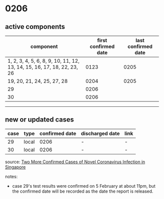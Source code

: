 # 0206

## active components

| component | first confirmed date | last confirmed date |
| - | - | - |
| 1, 2, 3, 4, 5, 6, 8, 9, 10, 11, 12, 13, 14, 15, 16, 17, 18, 22, 23, 26 | 0123 | 0205 |
| 19, 20, 21, 24, 25, 27, 28 | 0204 | 0205 |
| 29 | 0206 | |
| 30 | 0206 | |

---

## new or updated cases

| case | type | confirmed date | discharged date | link
| - | - | - | - | - |
| 29 | local | 0206 | - | - |
| 30 | local | 0206 | - | - |

source: [Two More Confirmed Cases of Novel Coronavirus Infection in Singapore](https://www.moh.gov.sg/news-highlights/details/two-more-confirmed-cases-of-novel-coronavirus-infection-in-singapore)

notes:
- case 29's test results were confirmed on 5 February at about 11pm, but the confirmed date will be recorded as the date the report is released.
